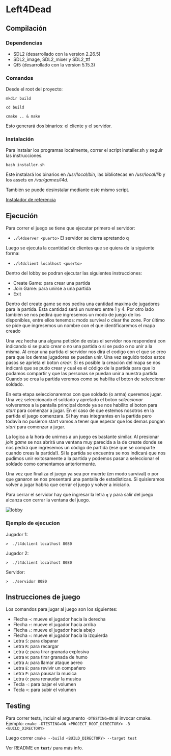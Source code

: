 # Left4Dead

## Compilación

### Dependencias

* SDL2 (desarrollado con la version 2.26.5)
* SDL2_image, SDL2_mixer y SDL2_ttf
* Qt5 (desarrollado con la version 5.15.3)

### Comandos

Desde el root del proyecto:

`mkdir build`

`cd build`

`cmake .. & make`

Esto generará dos binarios: el cliente y el servidor.

### Instalación

Para instalar los programas localmente, correr el script installer.sh y seguir las instrucciones.

`bash installer.sh`

Este instalará los binarios en _/usr/local/bin_, las bibliotecas en _/usr/local/lib_ 
y los assets en _/var/games/l4d_.

También se puede desinstalar mediante este mismo script.

[Instalador de referencia](https://github.com/brunograssano/SuperMarioBros-Honguitos/blob/master/Instalador.sh)

## Ejecución

Para correr el juego se tiene que ejecutar primero el servidor:
* `./l4dserver <puerto>`
El servidor se cierra apretando q

Luego se ejecuta la ccantidad de clientes que se quiera de la siguiente forma:
* `./l4dclient localhost <puerto>`

Dentro del lobby se podran ejecutar las siguientes instrucciones:
* Create Game: para crear una partida
* Join Game: para unirse a una partida
* Exit

Dentro del create game se nos pedira una cantidad maxima de jugadores para la partida. Esta cantidad será un numero entre 1 y 4. Por otro lado también se nos pedirá que ingresemos un modo de juego de los disponibles, entre ellos tenemos: modo survival o clear the zone. Por último se pide que ingresemos un nombre con el que identificaremos el mapa creado 

Una vez hecha una alguna petición de estas el servidor nos responderá con indicando si se pudo crear o no una partida o si se pudo o no unir a la misma. Al crear una partida el servidor nos dirá el codigo con el que se creo para que los demas jugadores se puedan unir. Una vez seguido todos estos pasos se aprieta el boton *crear*. Si es posible la creación del mapa se nos indicará que se pudo crear y cual es el código de la partida para que lo podamos compartir y que las personas se puedan unir a nuestra partida. Cuando se crea la partida veremos como se habilita el boton de seleccionar soldado.

En esta etapa seleccionaremos con que soldado (o arma) queremos jugar. Una vez seleccionado el soldado y apretado el boton *seleccionar* volveremos a la pantalla principal donde ya se nos habilito el boton para *start* para comenzar a jugar. En el caso de que estemos nosotros en la partida el juego comenzara. Si hay mas integrantes en la partida pero todavía no pusieron start vamos a tener que esperar que los demas pongan *start* para comenzar a jugar.

La logica a la hora de unirnos a un juego es bastante similar. Al presionar *join game* se nos abrirá una ventana muy parecida a la de create donde se nos pedirá que ingresemos un código de partida (ese que se comparte cuando creas la partida!). Si la partida se encuentra se nos indicará que nos pudimos unir exitosamente a la partida y podemos pasar a seleccionar el soldado como comentamos anteriormente.

Una vez que finaliza el juego ya sea por muerte (en modo survival) o por que ganaron se nos presentará una pantalla de estadisticas. Si quisieramos volver a jugar habría que cerrar el juego y volver a iniciarlo.

Para cerrar el servidor hay que ingresar la letra `q` y para salir del juego alcanza con cerrar la ventana del juego.

![lobby](https://github.com/Fanusaez/Left4Dead/assets/79915723/892d6dd3-6d2b-466f-afbc-95df2e6bba83)

### Ejemplo de ejecucion
Jugador 1:
```
>  ./l4dclient localhost 8080
```

Jugador 2:
```
>  ./l4dclient localhost 8080
```

Servidor:
```
>  ./servidor 8080
```

## Instrucciones de juego

Los comandos para jugar al juego son los siguientes:

* Flecha `→`: mueve el jugador hacia la derecha
* Flecha `↑`: mueve el jugador hacia arriba
* Flecha `↓`: mueve el jugador hacia abajo
* Flecha `←`: mueve el jugador hacia la izquierda 
* Letra `S`: para disparar
* Letra `R`: para recargar
* Letra `Q`: para tirar granada explosiva
* Letra `W`: para tirar granada de humo
* Letra `A`: para llamar ataque aereo
* Letra `E`: para revivir un compañero
* Letra `P`: para pausar la musica
* Letra `O`: para renaudar la musica
* Tecla `-`: para bajar el volumen
* Tecla `+`: para subir el volumen 

## Testing

Para correr tests, incluir el argumento `-DTESTING=ON` al invocar cmake. Ejemplo: `cmake -DTESTING=ON <PROJECT_ROOT_DIRECTORY> -B <BUILD_DIRECTORY>`

Luego correr `cmake --build <BUILD_DIRECTORY> --target test`

Ver README en **`test/`** para más info.

